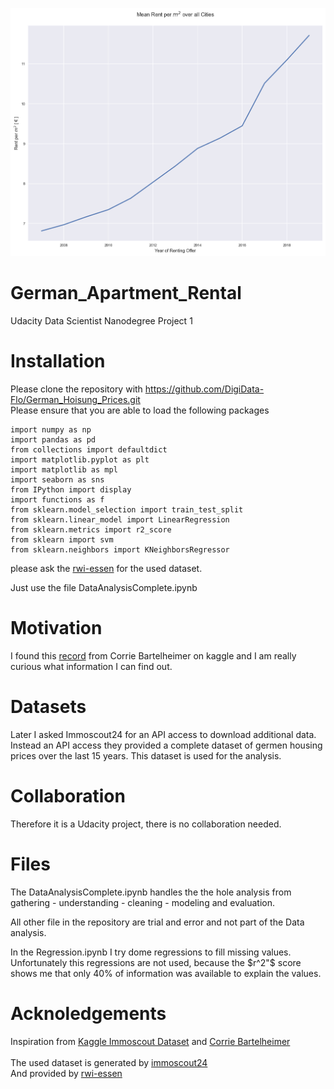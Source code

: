 ![](Visualizations/rent_increase.png)


# German_Apartment_Rental
Udacity Data Scientist Nanodegree Project 1

# Installation
Please clone the repository with https://github.com/DigiData-Flo/German_Hoisung_Prices.git<br>
Please ensure that you are able to load the following packages

```
import numpy as np
import pandas as pd
from collections import defaultdict
import matplotlib.pyplot as plt
import matplotlib as mpl
import seaborn as sns
from IPython import display
import functions as f 
from sklearn.model_selection import train_test_split
from sklearn.linear_model import LinearRegression
from sklearn.metrics import r2_score
from sklearn import svm
from sklearn.neighbors import KNeighborsRegressor
```
please ask the [rwi-essen](https://www.rwi-essen.de) for the used dataset.

Just use the file DataAnalysisComplete.ipynb


# Motivation
I found this [record](https://www.kaggle.com/corrieaar/apartment-rental-offers-in-germany) from Corrie Bartelheimer on kaggle and I am really curious what information I can find out.

# Datasets
Later I asked Immoscout24 for an API access to download additional data. Instead an API access
they provided a complete dataset of germen housing prices over the last 15 years.
This dataset is used for the analysis.

# Collaboration
Therefore it is a Udacity project, there is no collaboration needed.

# Files
The DataAnalysisComplete.ipynb handles the the hole analysis from
gathering - understanding - cleaning - modeling and evaluation.

All other file in the repository are trial and error and not part of the
Data analysis.

In the Regression.ipynb I try dome regressions to fill missing values.
Unfortunately this regressions are not used, because the $r^2"$ score shows me that
only 40% of information was available to explain the values.

# Acknoledgements 
Inspiration from [Kaggle Immoscout Dataset](https://www.kaggle.com/corrieaar/apartment-rental-offers-in-germany) and [Corrie Bartelheimer](https://www.samples-of-thoughts.com)<br>
<br>
The used dataset is generated by [immoscout24](https://www.immobilienscout24.de)<br>
And provided by [rwi-essen](https://www.rwi-essen.de)<br>
<br>

